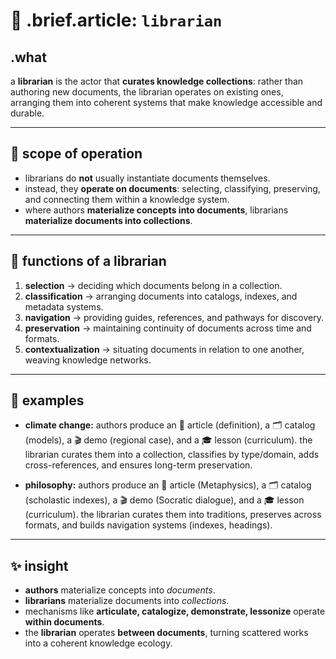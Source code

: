 # 🧩 .brief.article: `librarian`

## .what
a **librarian** is the actor that **curates knowledge collections**: rather than authoring new documents, the librarian operates on existing ones, arranging them into coherent systems that make knowledge accessible and durable.

---

## 📑 scope of operation
- librarians do **not** usually instantiate documents themselves.
- instead, they **operate on documents**: selecting, classifying, preserving, and connecting them within a knowledge system.
- where authors **materialize concepts into documents**, librarians **materialize documents into collections**.

---

## 🔬 functions of a librarian
1. **selection** → deciding which documents belong in a collection.
2. **classification** → arranging documents into catalogs, indexes, and metadata systems.
3. **navigation** → providing guides, references, and pathways for discovery.
4. **preservation** → maintaining continuity of documents across time and formats.
5. **contextualization** → situating documents in relation to one another, weaving knowledge networks.

---

## 📌 examples

- **climate change:**
  authors produce an 📖 article (definition), a 🗂️ catalog (models), a 🎬 demo (regional case), and a 🎓 lesson (curriculum).
  the librarian curates them into a collection, classifies by type/domain, adds cross-references, and ensures long-term preservation.

- **philosophy:**
  authors produce an 📖 article (Metaphysics), a 🗂️ catalog (scholastic indexes), a 🎬 demo (Socratic dialogue), and a 🎓 lesson (curriculum).
  the librarian curates them into traditions, preserves across formats, and builds navigation systems (indexes, headings).

---

## ✨ insight
- **authors** materialize concepts into *documents*.
- **librarians** materialize documents into *collections*.
- mechanisms like **articulate, catalogize, demonstrate, lessonize** operate **within documents**.
- the **librarian** operates **between documents**, turning scattered works into a coherent knowledge ecology.
